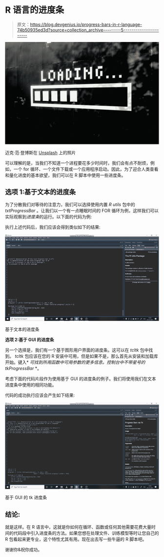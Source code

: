 # R 语言的进度条

> 原文：<https://blog.devgenius.io/progress-bars-in-r-language-74b50935ed3d?source=collection_archive---------5----------------------->

![](img/899689e7836e899312baad9ffd2fd0bd.png)

迈克·范·登博斯在 [Unsplash](https://unsplash.com?utm_source=medium&utm_medium=referral) 上的照片

可以理解的是，当我们不知道一个进程要花多少时间时，我们会有点不耐烦，例如，一个 for 循环、一个文件下载或一个应用程序启动。因此，为了迎合人类查看和量化进度的基本欲望，我们可以在 R 脚本中使用一些进度条。

## 选项 1:基于文本的进度条

为了分散我们对等待的注意力，我们可以选择使用内置 *R utils* 包中的 *txtProgressBar* 。让我们以一个有一点睡眠时间的 FOR 循环为例，这样我们可以实际观察到*进度条*的运行。以下面的代码为例:

执行上述代码后，我们应该会得到类似如下的结果:

![](img/7e990962af8efc3fdf0308e4c7b59780.png)

基于文本的进度条

**选项 2:基于 GUI 的进度条**

另一个选择是，我们有一个基于图形用户界面的进度条。这可以在 *tcltk* 包中找到。 *tcltk* 包应该在您的 R 安装中可用，但是如果不是，那么首先从安装和加载库开始。键入* *可找到所用函数中可用参数的更多信息。控制台中不带星号的 tkProgressBar* *。

考虑下面的代码片段作为使用基于 GUI 的进度条的例子。我们将使用我们在文本进度条中使用的相同功能。

代码的成功执行应该会产生如下结果:

![](img/fa9a15db1b0926964c109d126d9b829f.png)

基于 GUI 的 tk 进度条

## 结论:

就是这样。在 R 语言中，这就是你如何在循环、函数或任何其他需要花费大量时间的代码段中引入进度条的方法。如果您想在处理文件、训练模型等时让您自己的 R 包看起来更专业，这个特性尤其有用。现在出去写一些牛逼的 R 脚本吧。

谢谢你&祝你成功。